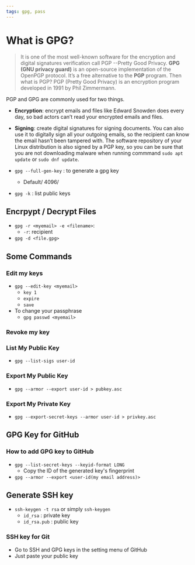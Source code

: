 ```yaml
---
tags: gpg, pass
---
```


# What is GPG?
>It is one of the most well-known software for the encryption and digital signatures verification call PGP --Pretty Good Privacy.  **GPG (GNU privacy guard)** is an open-source implementation of the OpenPGP protocol. It’s a free alternative to the **PGP** program. Then what is PGP? PGP (Pretty Good Privacy) is an encryption program developed in 1991 by Phil Zimmermann.

PGP and GPG are commonly used for two things.

-   **Encryption**: encrypt emails and files like Edward Snowden does every day, so bad actors can’t read your encrypted emails and files.
-   **Signing**: create digital signatures for signing documents. You can also use it to digitally sign all your outgoing emails, so the recipient can know the email hasn’t been tampered with. The software repository of your Linux distribution is also signed by a PGP key, so you can be sure that you are not downloading malware when running commmand `sudo apt update` or `sudo dnf update`.

- `gpg --full-gen-key` : to generate a gpg key
	- Default/ 4096/ 
- `gpg -k` : list public keys

## Encrpypt / Decrypt Files 
- `gpg -r <myemail> -e <filename>`:
	- `-r`: recipient 
- `gpg -d <file.gpg>`

## Some Commands
### Edit my keys
- `gpg --edit-key <myemail>`
	- `key 1`
	- `expire`
	- `save`
- To change your passphrase
	- `gpg passwd <myemail>`

### Revoke my key


### List My Public Key
- `gpg --list-sigs user-id`

### Export My Public Key
- `gpg --armor --export user-id > pubkey.asc`

### Export My Private Key
- `gpg --export-secret-keys --armor user-id > privkey.asc`

## GPG Key for GitHub

### How to add GPG key to GitHub

- `gpg --list-secret-keys --keyid-format LONG`
	- Copy the ID of the generated key's fingerprint
- `gpg --armor --export <user-id(my email address)>`

## Generate SSH key
- `ssh-keygen -t rsa` or simply `ssh-keygen`
	- `id_rsa` : private key
	- `id_rsa.pub` : public key
 
### SSH key for Git
- Go to SSH and GPG keys in the setting menu of GitHub
- Just paste your public key